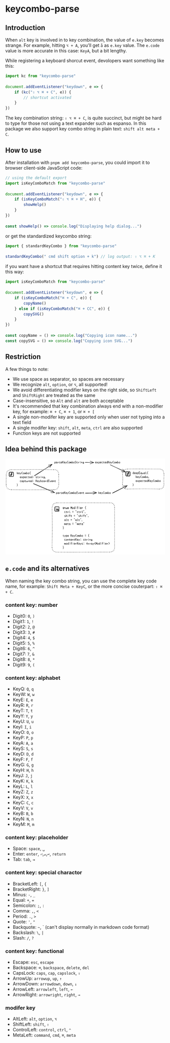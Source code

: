 # keycombo-parse

## Introduction

When `alt` key is involved in to key combination, the value of `e.key` becomes strange. For example, hitting `⌥ + A`, you'll get `å` as `e.key` value. The `e.code` value is more accurate in this case: `KeyA`, but a bit lengthy.

While registering a keyboard shorcut event, devolopers want something like this:

```js
import kc from "keycombo-parse"

document.addEventListener("keydown", e => {
	if (kc("⇧ ⌥ ⌘ + C", e)) {
		// shortcut activated
	}
})
```

The key combination string: `⇧ ⌥ ⌘ + C`, is quite succinct, but might be hard to type for those not using a text expander such as espanso. In this package we also support key combo string in plain text: `shift alt meta + C`.

## How to use

After installation with `pnpm add keycombo-parse`, you could import it to browser client-side JavaScript code:

```js
// using the default export
import isKeyComboMatch from "keycombo-parse"

document.addEventListener("keydown", e => {
	if (isKeyComboMatch("⇧ ⌥ ⌘ + H", e)) {
		showHelp()
	}
})

const showHelp() => console.log("Displaying help dialog...")
```

or get the standardized keycombo string:

```js
import { standardKeyCombo } from "keycombo-parse"

standardKeyCombo(" cmd shift option + k") // log output: ⇧ ⌥ ⌘ + K
```

if you want have a shortcut that requires hitting content key twice, define it this way:

```js
import isKeyComboMatch from "keycombo-parse"

document.addEventListener("keydown", e => {
	if (isKeyComboMatch("⌘ + C", e)) {
		copyName()
	} else if (isKeyComboMatch("⌘ + CC", e)) {
		copySVG()
	}
})

const copyName = () => console.log("Copying icon name...")
const copySVG = () => console.log("Copying icon SVG...")
```

## Restriction

A few things to note:

- We use space as separator, so spaces are necessary
- We recognize `alt`, `option`, or `⌥`, all supported!
- We avoid differentiating modifier keys on the right side, so `ShiftLeft` and `ShiftRight` are treated as the same
- Case-insensitive, so `Alt` and `alt` are both acceptable
- It's recommended that key combination always end with a non-modifier key, for example: `⌘ + C`, `⌘ + 1`, or `⌘ + [`
- A single non-modifer key are supported only when user not typing into a text field
- A single modifer key: `shift`, `alt`, `meta`, `ctrl` are also supported
- Function keys are not supported

## Idea behind this package

![](screenshot/idea.png)

## `e.code` and its alternatives

When naming the key combo string, you can use the complete key code name, for example: `Shift Meta + KeyC`, or the more concise couterpart: `⇧ ⌘ + C`.

### content key: number

- Digit0: `0`, `)`
- Digit1: `1`, `!`
- Digit2: `2`, `@`
- Digit3: `3`, `#`
- Digit4: `4`, `$`
- Digit5: `5`, `%`
- Digit6: `6`, `^`
- Digit7: `7`, `&`
- Digit8: `8`, `*`
- Digit9: `9`, `(`

### content key: alphabet

- KeyQ: `Q`, `q`
- KeyW: `W`, `w`
- KeyE: `E`, `e`
- KeyR: `R`, `r`
- KeyT: `T`, `t`
- KeyY: `Y`, `y`
- KeyU: `U`, `u`
- KeyI: `I`, `i`
- KeyO: `O`, `o`
- KeyP: `P`, `p`
- KeyA: `A`, `a`
- KeyS: `S`, `s`
- KeyD: `D`, `d`
- KeyF: `F`, `f`
- KeyG: `G`, `g`
- KeyH: `H`, `h`
- KeyJ: `J`, `j`
- KeyK: `K`, `k`
- KeyL: `L`, `l`
- KeyZ: `Z`, `z`
- KeyX: `X`, `x`
- KeyC: `C`, `c`
- KeyV: `V`, `v`
- KeyB: `B`, `b`
- KeyN: `N`, `n`
- KeyM: `M`, `m`

### content key: placeholder

- Space: `space`, `␣`
- Enter: `enter`, `⏎`,`↵`,`↩`, `return`
- Tab: `tab`, `⇥`

### content key: special charactor

- BracketLeft: `[`, `{`
- BracketRight: `}`, `]`
- Minus: `-`, `_`
- Equal: `+`, `=`
- Semicolon: `;`, `:`
- Comma: `,`, `<`
- Period: `.`, `>`
- Quote: `'`, `"`
- Backquote: `~`, ` (can't display normally in markdown code format)
- Backslash: `\`, `|`
- Slash: `/`, `?`

### content key: functional

- Escape: `esc`, `escape`
- Backspace: `⌫`, `backspace`, `delete`, `del`
- CapsLock: `caps`, `cap`, `capslock`, `⇪`
- ArrowUp: `arrowup`, `up`, `↑`
- ArrowDown: `arrowdown`, `down`, `↓`
- ArrowLeft: `arrowleft`, `left`, `←`
- ArrowRight: `arrowright`, `right`, `→`

### modifer key

- AltLeft: `alt`, `option`, `⌥`
- ShiftLeft: `shift`, `⇧`
- ControlLeft: `control`, `ctrl`, `⌃`
- MetaLeft: `command`, `cmd`, `⌘`, `meta`
